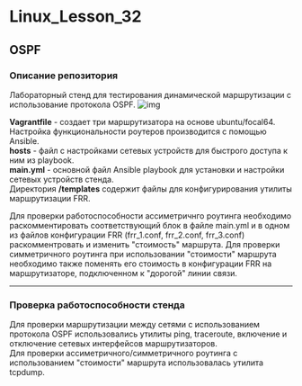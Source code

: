 # Linux_Lesson_32
## OSPF

### Описание репозитория

Лабораторный стенд для тестирования динамической маршрутизации с использование протокола OSPF.
![img](https://github.com/darknetworm/Linux_Lesson_32/assets/82410807/d1377dac-a775-4f0f-83ff-38aef5076920)  

**Vagrantfile** - создает три маршрутизатора на основе ubuntu/focal64. Настройка функциональности роутеров производится с помощью Ansible.  
**hosts** - файл с настройками сетевых устройств для быстрого доступа к ним из playbook.  
**main.yml** - основной файл Ansible playbook для установки и настройки сетевых устройств стенда.  
Директория **/templates** содержит файлы для конфигурирования утилиты маршрутизации FRR.

Для проверки работоспособности ассиметричнго роутинга необходимо раскомментировать соответствующий блок в файле main.yml и в одном из файлов конфигурации FRR (frr_1.conf, frr_2.conf, frr_3.conf) раскомментровать и изменить "стоимость" маршрута. Для проверки симметричного роутинга при использовании "стоимости" маршрута необходимо также поменять его стоимость в конфигурации FRR на маршрутизаторе, подключенном к "дорогой" линии связи.

 ---

 ### Проверка работоспособности стенда

Для проверки маршрутизации между сетями с использованием протокола OSPF использовались утилиты ping, traceroute, включение и отключение сетевых интерфейсов маршрутизаторов.  
Для проверки ассиметричного/симметричного роутинга с использованием "стоимости" маршрута использовалась утилита tcpdump.
